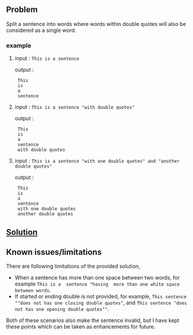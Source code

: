 
## Problem

Split a sentence into words where words within double quotes will also be considered as a single word.

### example

1. input : `This is a sentence`
   
   output : 
   ```
    This
    is
    a
    sentence
   ```

2. input : `This is a sentence "with double quotes"`
   
   output : 
   ```
    This
    is
    a
    sentence
    with double quotes
   ```

3. input : `This is a sentence "with one double quotes" and "another double quotes"`
   
   output : 
   ```
    This
    is
    a
    sentence
    with one double quotes
    another double quotes
   ```

 ## [Solution](/src/001_SplitSentence/Solution.cs)

 ## Known issues/limitations

 There are following limitations of the provided solution,
  - When a sentence has more than one space between two words, for example `This is a  sentence "having  more than one white space between words`.
  - If started or ending double is not provided, for example, `This sentence ""does not has one closing double quotes"`, and `This sentence "does not has one opening double quotes""`.

Both of these scenarios also make the sentence invalid, but I have kept these points which can be taken as enhancements for future.


